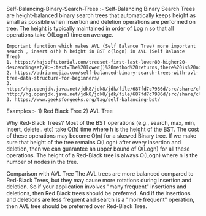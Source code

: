 Self-Balancing-Binary-Search-Trees :- 
    Self-Balancing Binary Search Trees are height-balanced binary search trees that automatically keeps height as small as possible when insertion and deletion operations are performed on tree. The height is typically maintained in order of Log n so that all operations take O(Log n) time on average.

    Important function which makes AVL (Self Balance Tree) more important 
    search , insert o(h) h height in BST o(logn) in AVL (Self Balance Tree)
    1. https://hajsoftutorial.com/treeset-first-last-lower80-higher20-descendingset/#:~:text=The%20lower()%20method%20returns,there%20is%20no%20such%20element.
    2. https://adrianmejia.com/self-balanced-binary-search-trees-with-avl-tree-data-structure-for-beginners/
    3. http://hg.openjdk.java.net/jdk8/jdk8/jdk/file/687fd7c7986d/src/share/classes/java/util/TreeMap.java
    http://hg.openjdk.java.net/jdk8/jdk8/jdk/file/687fd7c7986d/src/share/classes/java/util/TreeSet.java
    3. https://www.geeksforgeeks.org/tag/self-balancing-bst/
    

Examples :-
    1) Red Black Tree
    2) AVL Tree


Why Red-Black Trees?
    Most of the BST operations (e.g., search, max, min, insert, delete.. etc) take O(h) time where h is the height of the BST. The cost of these operations may become O(n) for a skewed Binary tree. If we make sure that height of the tree remains O(Logn) after every insertion and deletion, then we can guarantee an upper bound of O(Logn) for all these operations. The height of a Red-Black tree is always O(Logn) where n is the number of nodes in the tree.


Comparison with AVL Tree
    The AVL trees are more balanced compared to Red-Black Trees, but they may cause more rotations during insertion and deletion. So if your application involves "many frequent" insertions and deletions, then Red Black trees should be preferred. And if the insertions and deletions are less frequent and search is a "more frequent" operation, then AVL tree should be preferred over Red-Black Tree.

